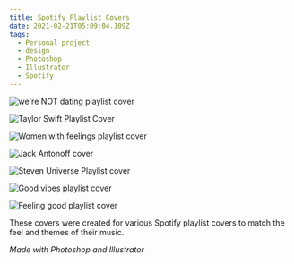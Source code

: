```yaml
---
title: Spotify Playlist Covers
date: 2021-02-21T05:09:04.109Z
tags:
  - Personal project
  - design
  - Photoshop
  - Illustrator
  - Spotify
---
```

![we're NOT dating playlist cover](/assets/we-re-not-dating-v2.png "we're NOT dating Playlist Cover")

![Taylor Swift Playlist Cover](/assets/it-s-golden-photo.png "Taylor Swift Playlist Cover")

![Women with feelings playlist cover](/assets/women-with-feelings.png "Women with feelings playlist cover")

![Jack Antonoff cover](/assets/jack-antonoff.png "Jack Antonoff cover")

![Steven Universe Playlist cover](/assets/steven-universe-playlist-02.png "Steven Universe playlist cover")

![Good vibes playlist cover](/assets/good-vibes-final-03.png "Good vibes playlist cover")

![Feeling good playlist cover](/assets/feeling-good-01.png "Feeling good playlist cover")

These covers were created for various Spotify playlist covers to match the feel and themes of their music.

*Made with Photoshop and Illustrator*